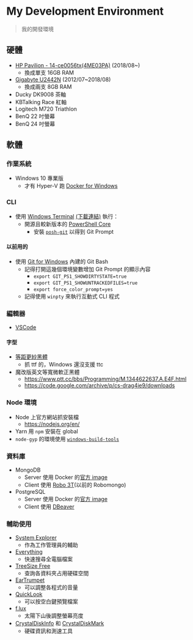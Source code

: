 # My Development Environment

> 我的開發環境

## 硬體

- [HP Pavilion - 14-ce0056tx(4ME03PA)](http://www8.hp.com/tw/zh/products/laptops/product-detail.html?oid=22410117) (2018/08~)
  - 換成單支 16GB RAM
- [Gigabyte U2442N](https://www.gigabyte.com/tw/Laptop/U2442N#kf) (2012/07~2018/08)
  - 換成兩支 8GB RAM
- Ducky DK9008 茶軸
- KBTalking Race 紅軸
- Logitech M720 Triathlon
- BenQ 22 吋螢幕
- BenQ 24 吋螢幕

## 軟體

### 作業系統

- Windows 10 專業版
  - 才有 Hyper-V 跑 [Docker for Windows](https://docs.docker.com/docker-for-windows/install/)

### CLI

- 使用 [Windows Terminal](https://github.com/microsoft/terminal) [(下載連結)](https://www.microsoft.com/en-us/p/windows-terminal-preview/9n0dx20hk701) 執行：
  - 開源且較新版本的 [PowerShell Core](https://github.com/PowerShell/PowerShell)
    - 安裝 [`posh-git`](https://github.com/dahlbyk/posh-git) 以得到 Git Prompt

#### 以前用的

- 使用 [Git for Windows](https://git-scm.com/download/win) 內建的 Git Bash
  - 記得打開這幾個環境變數增加 Git Prompt 的顯示內容
    - `export GIT_PS1_SHOWDIRTYSTATE=true`
    - `export GIT_PS1_SHOWUNTRACKEDFILES=true`
    - `export force_color_prompt=yes`
  - 記得使用 `winpty` 來執行互動式 CLI 程式

### 編輯器

- [VSCode](https://code.visualstudio.com/)

#### 字型

- [等距更紗黑體](https://github.com/be5invis/Sarasa-Gothic/releases)
  - 抓 ttf 的，Windows 還沒支援 ttc
- 魔改版英文等寬微軟正黑體
  - https://www.ptt.cc/bbs/Programming/M.1344622637.A.E4F.html
  - https://code.google.com/archive/p/cs-drag4ie9/downloads

### Node 環境

- Node 上官方網站抓安裝檔
  - https://nodejs.org/en/
- Yarn 用 `npm` 安裝在 global
- `node-gyp` 的環境使用 [`windows-build-tools`](https://github.com/felixrieseberg/windows-build-tools)

### 資料庫

- MongoDB
  - Server 使用 Docker 的[官方 image](https://hub.docker.com/r/library/mongo/)
  - Client 使用 [Robo 3T](https://robomongo.org/download)(以前的 Robomongo)
- PostgreSQL
  - Server 使用 Docker 的[官方 image](https://hub.docker.com/r/library/postgres/)
  - Client 使用 [DBeaver](https://dbeaver.io/)

### 輔助使用

- [System Explorer](https://systemexplorer.net/)
  - 作為工作管理員的輔助
- [Everything](https://www.voidtools.com/)
  - 快速搜尋全電腦檔案
- [TreeSize Free](https://www.jam-software.com/treesize_free/)
  - 查詢各資料夾占用硬碟空間
- [EarTrumpet](https://www.microsoft.com/en-us/p/eartrumpet/9nblggh516xp)
  - 可以調整各程式的音量
- [QuickLook](https://www.microsoft.com/zh-tw/p/quicklook/9nv4bs3l1h4s)
  - 可以按空白鍵預覽檔案
- [f.lux](https://justgetflux.com/)
  - 太陽下山後調整螢幕亮度
- [CrystalDiskInfo](https://crystalmark.info/en/download/) 和 [CrystalDiskMark](https://crystalmark.info/en/download/)
  - 硬碟資訊和測速工具

